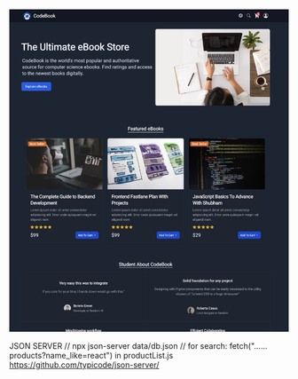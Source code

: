 ![Codebook](src/assets/images/sc.jpg "Codebook-courses store")

JSON SERVER
// npx json-server data/db.json
// for search: fetch("...... products?name_like=react") in productList.js
https://github.com/typicode/json-server/
